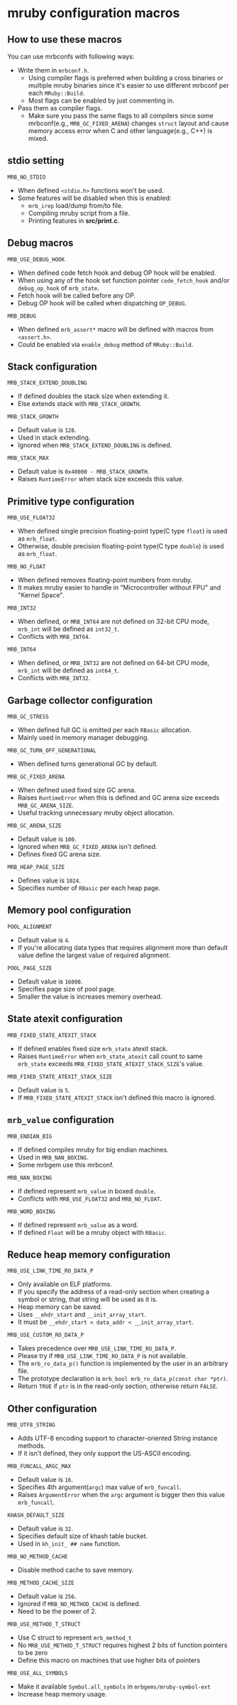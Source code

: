 # mruby configuration macros

## How to use these macros

You can use mrbconfs with following ways:

- Write them in `mrbconf.h`.
  - Using compiler flags is preferred when building a cross binaries or multiple mruby binaries
    since it's easier to use different mrbconf per each `MRuby::Build`.
  - Most flags can be enabled by just commenting in.
- Pass them as compiler flags.
  - Make sure you pass the same flags to all compilers since some mrbconf(e.g., `MRB_GC_FIXED_ARENA`)
    changes `struct` layout and cause memory access error when C and other language(e.g., C++) is mixed.

## stdio setting

`MRB_NO_STDIO`

- When defined `<stdio.h>` functions won't be used.
- Some features will be disabled when this is enabled:
  - `mrb_irep` load/dump from/to file.
  - Compiling mruby script from a file.
  - Printing features in **src/print.c**.

## Debug macros

`MRB_USE_DEBUG_HOOK`

- When defined code fetch hook and debug OP hook will be enabled.
- When using any of the hook set function pointer `code_fetch_hook` and/or `debug_op_hook` of `mrb_state`.
- Fetch hook will be called before any OP.
- Debug OP hook will be called when dispatching `OP_DEBUG`.

`MRB_DEBUG`

- When defined `mrb_assert*` macro will be defined with macros from `<assert.h>`.
- Could be enabled via `enable_debug` method of `MRuby::Build`.

## Stack configuration

`MRB_STACK_EXTEND_DOUBLING`

- If defined doubles the stack size when extending it.
- Else extends stack with `MRB_STACK_GROWTH`.

`MRB_STACK_GROWTH`

- Default value is `128`.
- Used in stack extending.
- Ignored when `MRB_STACK_EXTEND_DOUBLING` is defined.

`MRB_STACK_MAX`

- Default value is `0x40000 - MRB_STACK_GROWTH`.
- Raises `RuntimeError` when stack size exceeds this value.

## Primitive type configuration

`MRB_USE_FLOAT32`

- When defined single precision floating-point type(C type `float`) is used as `mrb_float`.
- Otherwise, double precision floating-point type(C type `double`) is used as `mrb_float`.

`MRB_NO_FLOAT`

- When defined removes floating-point numbers from mruby.
- It makes mruby easier to handle in "Microcontroller without FPU" and "Kernel Space".

`MRB_INT32`

- When defined, or `MRB_INT64` are not defined on 32-bit CPU mode, `mrb_int` will be defined as `int32_t`.
- Conflicts with `MRB_INT64`.

`MRB_INT64`

- When defined, or `MRB_INT32` are not defined on 64-bit CPU mode, `mrb_int` will be defined as `int64_t`.
- Conflicts with `MRB_INT32`.

## Garbage collector configuration

`MRB_GC_STRESS`

- When defined full GC is emitted per each `RBasic` allocation.
- Mainly used in memory manager debugging.

`MRB_GC_TURN_OFF_GENERATIONAL`

- When defined turns generational GC by default.

`MRB_GC_FIXED_ARENA`

- When defined used fixed size GC arena.
- Raises `RuntimeError` when this is defined and GC arena size exceeds `MRB_GC_ARENA_SIZE`.
- Useful tracking unnecessary mruby object allocation.

`MRB_GC_ARENA_SIZE`

- Default value is `100`.
- Ignored when `MRB_GC_FIXED_ARENA` isn't defined.
- Defines fixed GC arena size.

`MRB_HEAP_PAGE_SIZE`

- Defines value is `1024`.
- Specifies number of `RBasic` per each heap page.

## Memory pool configuration

`POOL_ALIGNMENT`

- Default value is `4`.
- If you're allocating data types that requires alignment more than default value define the
  largest value of required alignment.

`POOL_PAGE_SIZE`

- Default value is `16000`.
- Specifies page size of pool page.
- Smaller the value is increases memory overhead.

## State atexit configuration

`MRB_FIXED_STATE_ATEXIT_STACK`

- If defined enables fixed size `mrb_state` atexit stack.
- Raises `RuntimeError` when `mrb_state_atexit` call count to same `mrb_state` exceeds
  `MRB_FIXED_STATE_ATEXIT_STACK_SIZE`'s value.

`MRB_FIXED_STATE_ATEXIT_STACK_SIZE`

- Default value is `5`.
- If `MRB_FIXED_STATE_ATEXIT_STACK` isn't defined this macro is ignored.

## `mrb_value` configuration

`MRB_ENDIAN_BIG`

- If defined compiles mruby for big endian machines.
- Used in `MRB_NAN_BOXING`.
- Some mrbgem use this mrbconf.

`MRB_NAN_BOXING`

- If defined represent `mrb_value` in boxed `double`.
- Conflicts with `MRB_USE_FLOAT32` and `MRB_NO_FLOAT`.

`MRB_WORD_BOXING`

- If defined represent `mrb_value` as a word.
- If defined `Float` will be a mruby object with `RBasic`.

## Reduce heap memory configuration

`MRB_USE_LINK_TIME_RO_DATA_P`

- Only available on ELF platforms.
- If you specify the address of a read-only section when creating a symbol or string, that string will be used as it is.
- Heap memory can be saved.
- Uses `__ehdr_start` and `__init_array_start`.
- It must be `__ehdr_start < data_addr < __init_array_start`.

`MRB_USE_CUSTOM_RO_DATA_P`

- Takes precedence over `MRB_USE_LINK_TIME_RO_DATA_P`.
- Please try if `MRB_USE_LINK_TIME_RO_DATA_P` is not available.
- The `mrb_ro_data_p()` function is implemented by the user in an arbitrary file.
- The prototype declaration is `mrb_bool mrb_ro_data_p(const char *ptr)`.
- Return `TRUE` if `ptr` is in the read-only section, otherwise return `FALSE`.

## Other configuration

`MRB_UTF8_STRING`

- Adds UTF-8 encoding support to character-oriented String instance methods.
- If it isn't defined, they only support the US-ASCII encoding.

`MRB_FUNCALL_ARGC_MAX`

- Default value is `16`.
- Specifies 4th argument(`argc`) max value of `mrb_funcall`.
- Raises `ArgumentError` when the `argc` argument is bigger then this value `mrb_funcall`.

`KHASH_DEFAULT_SIZE`

- Default value is `32`.
- Specifies default size of khash table bucket.
- Used in `kh_init_ ## name` function.

`MRB_NO_METHOD_CACHE`

- Disable method cache to save memory.

`MRB_METHOD_CACHE_SIZE`

- Default value is `256`.
- Ignored if `MRB_NO_METHOD_CACHE` is defined.
- Need to be the power of 2.

`MRB_USE_METHOD_T_STRUCT`

- Use C struct to represent `mrb_method_t`
- No `MRB_USE_METHOD_T_STRUCT` requires highest 2 bits of function pointers to be zero
- Define this macro on machines that use higher bits of pointers

`MRB_USE_ALL_SYMBOLS`

- Make it available `Symbol.all_symbols` in `mrbgems/mruby-symbol-ext`
- Increase heap memory usage.
